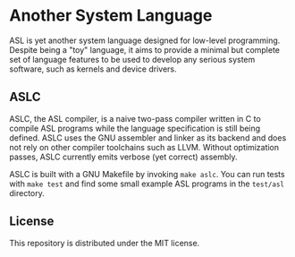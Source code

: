 # Another System Language

ASL is yet another system language designed for low-level programming. Despite being a "toy" language, it aims to provide a minimal but complete set of language features to be used to develop any serious system software, such as kernels and device drivers.

## ASLC

ASLC, the ASL compiler, is a naive two-pass compiler written in C to compile ASL programs while the language specification is still being defined. ASLC uses the GNU assembler and linker as its backend and does not rely on other compiler toolchains such as LLVM. Without optimization passes, ASLC currently emits verbose (yet correct) assembly.

ASLC is built with a GNU Makefile by invoking `make aslc`. You can run tests with `make test` and find some small example ASL programs in the `test/asl` directory.

## License

This repository is distributed under the MIT license.
